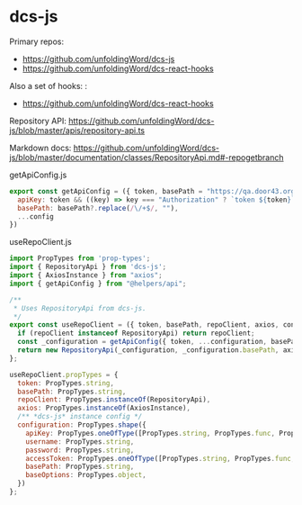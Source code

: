 # dcs-js

Primary repos:
- https://github.com/unfoldingWord/dcs-js
- https://github.com/unfoldingWord/dcs-react-hooks

Also a set of hooks: :
- https://github.com/unfoldingWord/dcs-react-hooks

Repository API:
https://github.com/unfoldingWord/dcs-js/blob/master/apis/repository-api.ts


Markdown docs:
https://github.com/unfoldingWord/dcs-js/blob/master/documentation/classes/RepositoryApi.md#-repogetbranch

getApiConfig.js
```js
export const getApiConfig = ({ token, basePath = "https://qa.door43.org/api/v1/", ...config }) => ({
  apiKey: token && ((key) => key === "Authorization" ? `token ${token}` : ""),
  basePath: basePath?.replace(/\/+$/, ""),
  ...config
})
```
useRepoClient.js
```js
import PropTypes from 'prop-types';
import { RepositoryApi } from 'dcs-js';
import { AxiosInstance } from "axios";
import { getApiConfig } from "@helpers/api";

/**
 * Uses RepositoryApi from dcs-js.
 */
export const useRepoClient = ({ token, basePath, repoClient, axios, configuration } = {}) => {
  if (repoClient instanceof RepositoryApi) return repoClient;
  const _configuration = getApiConfig({ token, ...configuration, basePath });
  return new RepositoryApi(_configuration, _configuration.basePath, axios);
};

useRepoClient.propTypes = {
  token: PropTypes.string,
  basePath: PropTypes.string,
  repoClient: PropTypes.instanceOf(RepositoryApi),
  axios: PropTypes.instanceOf(AxiosInstance),
  /** *dcs-js* instance config */
  configuration: PropTypes.shape({
    apiKey: PropTypes.oneOfType([PropTypes.string, PropTypes.func, PropTypes.instanceOf(Promise)]),
    username: PropTypes.string,
    password: PropTypes.string,
    accessToken: PropTypes.oneOfType([PropTypes.string, PropTypes.func, PropTypes.instanceOf(Promise)]),
    basePath: PropTypes.string,
    baseOptions: PropTypes.object,
  })
};
```